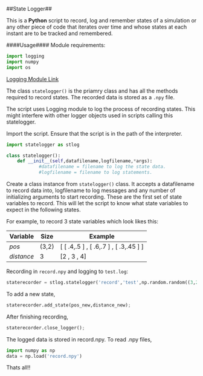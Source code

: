 ##State Logger##

This is a **Python** script to record, log and remember states of a simulation or any other piece of code that iterates over time and whose states at each instant are to be tracked and remembered.

####Usage####
Module requirements: 
```python
import logging 
import numpy
import os

```

[Logging Module Link](https://docs.python.org/2/library/logging.html)


The class ```statelogger()``` is the priamry class and has all the methods required to record states. The recorded data is stored as a `.npy` file.

The script uses Logging module to log the process of recording states. This might interfere with other logger objects used in scripts calling this statelogger.

Import the script. Ensure that the script is in the path of the interpreter.
```python
import statelogger as stlog
```


```python
class statelogger():	
	def __init__(self,datafilename,logfilename,*args): 
    		#datafilename = filename to log the state data.
			#logfilename = filename to log statements.
```


Create a class instance from ```statelogger()``` class. It accepts a datafilename to record data into, logfilename to log messages and any number of initializing arguments to start recording. These are the first set of state variables to record. This will let the script to know what state variables to expect in the following states. 

For example, to record 3 state variables which look likes this:

| Variable | Size | Example |
|--------|--------|--------|
|      *pos*  |   (3,2)     | [ [ .4,.5 ] , [ .6,.7 ] , [ .3,.45 ] ]|
| *distance* | 3 | [2 , 3 , 4] |

Recording in `record.npy` and logging to `test.log`:
```python
staterecorder = stlog.statelogger('record','test',np.random.random((3,2)),np.random(3)) #Random Initialization. Can intitalize with any value you want.

```
To add a new state,
```python
staterecorder.add_state(pos_new,distance_new);
```
After finishing recording,
```python
staterecorder.close_logger();
```
The logged data is stored in record.npy. To read .npy files,

```python
import numpy as np
data = np.load('record.npy')
```
Thats all!!



